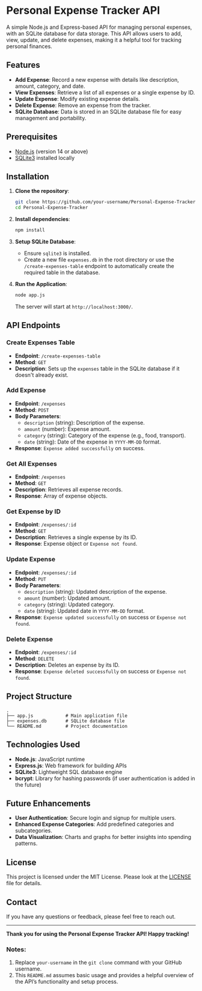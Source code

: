 # Personal Expense Tracker API

A simple Node.js and Express-based API for managing personal expenses, with an SQLite database for data storage. This API allows users to add, view, update, and delete expenses, making it a helpful tool for tracking personal finances.

## Features

- **Add Expense**: Record a new expense with details like description, amount, category, and date.
- **View Expenses**: Retrieve a list of all expenses or a single expense by ID.
- **Update Expense**: Modify existing expense details.
- **Delete Expense**: Remove an expense from the tracker.
- **SQLite Database**: Data is stored in an SQLite database file for easy management and portability.

## Prerequisites

- [Node.js](https://nodejs.org/) (version 14 or above)
- [SQLite3](https://sqlite.org/) installed locally

## Installation

1. **Clone the repository**:
   ```bash
   git clone https://github.com/your-username/Personal-Expense-Tracker.git
   cd Personal-Expense-Tracker
   ```

2. **Install dependencies**:
   ```bash
   npm install
   ```

3. **Setup SQLite Database**:
   - Ensure `sqlite3` is installed.
   - Create a new file `expenses.db` in the root directory or use the `/create-expenses-table` endpoint to automatically create the required table in the database.

4. **Run the Application**:
   ```bash
   node app.js
   ```

   The server will start at `http://localhost:3000/`.

## API Endpoints

### Create Expenses Table
- **Endpoint**: `/create-expenses-table`
- **Method**: `GET`
- **Description**: Sets up the `expenses` table in the SQLite database if it doesn't already exist.

### Add Expense
- **Endpoint**: `/expenses`
- **Method**: `POST`
- **Body Parameters**:
  - `description` (string): Description of the expense.
  - `amount` (number): Expense amount.
  - `category` (string): Category of the expense (e.g., food, transport).
  - `date` (string): Date of the expense in `YYYY-MM-DD` format.
- **Response**: `Expense added successfully` on success.

### Get All Expenses
- **Endpoint**: `/expenses`
- **Method**: `GET`
- **Description**: Retrieves all expense records.
- **Response**: Array of expense objects.

### Get Expense by ID
- **Endpoint**: `/expenses/:id`
- **Method**: `GET`
- **Description**: Retrieves a single expense by its ID.
- **Response**: Expense object or `Expense not found`.

### Update Expense
- **Endpoint**: `/expenses/:id`
- **Method**: `PUT`
- **Body Parameters**:
  - `description` (string): Updated description of the expense.
  - `amount` (number): Updated amount.
  - `category` (string): Updated category.
  - `date` (string): Updated date in `YYYY-MM-DD` format.
- **Response**: `Expense updated successfully` on success or `Expense not found`.

### Delete Expense
- **Endpoint**: `/expenses/:id`
- **Method**: `DELETE`
- **Description**: Deletes an expense by its ID.
- **Response**: `Expense deleted successfully` on success or `Expense not found`.

## Project Structure

```plaintext
.
├── app.js            # Main application file
├── expenses.db       # SQLite database file
└── README.md         # Project documentation
```

## Technologies Used

- **Node.js**: JavaScript runtime
- **Express.js**: Web framework for building APIs
- **SQLite3**: Lightweight SQL database engine
- **bcrypt**: Library for hashing passwords (if user authentication is added in the future)

## Future Enhancements

- **User Authentication**: Secure login and signup for multiple users.
- **Enhanced Expense Categories**: Add predefined categories and subcategories.
- **Data Visualization**: Charts and graphs for better insights into spending patterns.

## License

This project is licensed under the MIT License. Please look at the [LICENSE](LICENSE) file for details.

## Contact

If you have any questions or feedback, please feel free to reach out.

---

**Thank you for using the Personal Expense Tracker API! Happy tracking!**

### Notes:
1. Replace `your-username` in the `git clone` command with your GitHub username.
2. This `README.md` assumes basic usage and provides a helpful overview of the API’s functionality and setup process.
